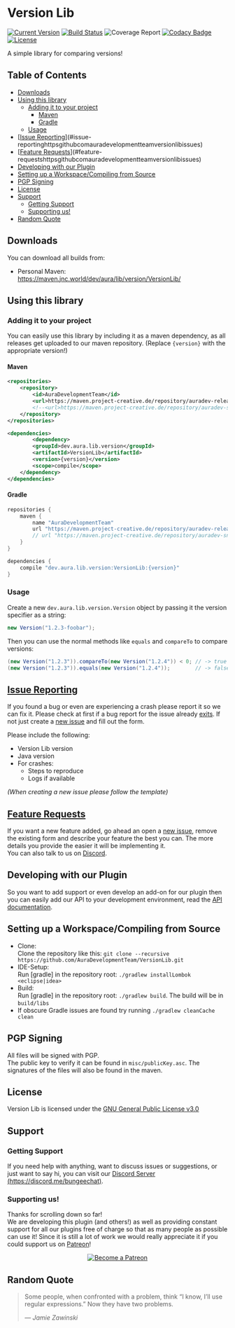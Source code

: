 # Version Lib

[![Current Version](https://badge.fury.io/gh/AuraDevelopmentTeam%2FVersionLib.svg)](https://maven.project-creative.de/service/rest/repository/browse/auradev-releases/dev/aura/lib/version/VersionLib/)
[![Build Status](https://gitlab.project-creative.de/AuraDev/VersionLib/badges/master/build.svg)](https://gitlab.project-creative.de/AuraDev/VersionLib/pipelines)
![Coverage Report](https://gitlab.project-creative.de/AuraDev/VersionLib/badges/master/coverage.svg)
[![Codacy Badge](https://api.codacy.com/project/badge/Grade/f3362b2ecf874c269017381109a749e4)](https://www.codacy.com/app/AuraDevelopmentTeam/VersionLib?utm_source=github.com&amp;utm_medium=referral&amp;utm_content=AuraDevelopmentTeam/VersionLib&amp;utm_campaign=Badge_Grade)
[![License](https://img.shields.io/github/license/AuraDevelopmentTeam/VersionLib.svg)](https://github.com/AuraDevelopmentTeam/VersionLib/blob/master/LICENSE)

A simple library for comparing versions!

## Table of Contents

- [Downloads](#downloads)
- [Using this library](#using-this-library)
	- [Adding it to your project](#adding-it-to-your-project)
		- [Maven](#maven)
		- [Gradle](#gradle)
	- [Usage](#usage)
- [[Issue Reporting](https://github.com/AuraDevelopmentTeam/VersionLib/issues)](#issue-reportinghttpsgithubcomauradevelopmentteamversionlibissues)
- [[Feature Requests](https://github.com/AuraDevelopmentTeam/VersionLib/issues)](#feature-requestshttpsgithubcomauradevelopmentteamversionlibissues)
- [Developing with our Plugin](#developing-with-our-plugin)
- [Setting up a Workspace/Compiling from Source](#setting-up-a-workspacecompiling-from-source)
- [PGP Signing](#pgp-signing)
- [License](#license)
- [Support](#support)
	- [Getting Support](#getting-support)
	- [Supporting us!](#supporting-us)
- [Random Quote](#random-quote)

## Downloads

You can download all builds from:

- Personal Maven: https://maven.jnc.world/dev/aura/lib/version/VersionLib/

## Using this library

### Adding it to your project

You can easily use this library by including it as a maven dependency, as all releases get uploaded to our maven repository. (Replace `{version}` with the
appropriate version!)

#### Maven

```xml
<repositories>
    <repository>
        <id>AuraDevelopmentTeam</id>
        <url>https://maven.project-creative.de/repository/auradev-releases/</url>
        <!--<url>https://maven.project-creative.de/repository/auradev-snapshots/</url>-->
    </repository>
</repositories>

<dependencies>
		<dependency>
        <groupId>dev.aura.lib.version</groupId>
        <artifactId>VersionLib</artifactId>
        <version>{version}</version>
        <scope>compile</scope>
    </dependency>
</dependencies>
```

#### Gradle

```gradle
repositories {
    maven {
        name "AuraDevelopmentTeam"
        url "https://maven.project-creative.de/repository/auradev-releases/"
        // url "https://maven.project-creative.de/repository/auradev-snaptshots/"
    }
}

dependencies {
    compile "dev.aura.lib.version:VersionLib:{version}"
}
```

### Usage

Create a new `dev.aura.lib.version.Version` object by passing it the version specifier as a string:

```java
new Version("1.2.3-foobar");
```

Then you can use the normal methods like `equals` and `compareTo` to compare versions:

```java
(new Version("1.2.3")).compareTo(new Version("1.2.4")) < 0; // -> true
(new Version("1.2.3")).equals(new Version("1.2.4"));        // -> false
```

## [Issue Reporting](https://github.com/AuraDevelopmentTeam/VersionLib/issues)

If you found a bug or even are experiencing a crash please report it so we can fix it. Please check at first if a bug report for the issue already
[exits](https://github.com/AuraDevelopmentTeam/VersionLib/issues). If not just create a
[new issue](https://github.com/AuraDevelopmentTeam/VersionLib/issues/new) and fill out the form.

Please include the following:

* Version Lib version
* Java version
* For crashes:
  * Steps to reproduce
  * Logs if available

*(When creating a new issue please follow the template)*

## [Feature Requests](https://github.com/AuraDevelopmentTeam/VersionLib/issues)

If you want a new feature added, go ahead an open a [new issue](https://github.com/AuraDevelopmentTeam/VersionLib/issues/new), remove the existing form and
describe your feature the best you can. The more details you provide the easier it will be implementing it.  
You can also talk to us on [Discord](https://dicord.me/bungeechat).

## Developing with our Plugin

So you want to add support or even develop an add-on for our plugin then you can easily add our API to your development environment, read the
[API documentation](https://github.com/AuraDevelopmentTeam/BungeeChat2/blob/master/BungeeChatApi/README.md).

## Setting up a Workspace/Compiling from Source

* Clone:  
  Clone the repository like this: `git clone --recursive https://github.com/AuraDevelopmentTeam/VersionLib.git`
* IDE-Setup:  
  Run [gradle] in the repository root: `./gradlew installLombok <eclipse|idea>`
* Build:  
  Run [gradle] in the repository root: `./gradlew build`. The build will be in `build/libs`
* If obscure Gradle issues are found try running `./gradlew cleanCache clean`

## PGP Signing

All files will be signed with PGP.  
The public key to verify it can be found in `misc/publicKey.asc`. The signatures of the files will also be found in the maven.

## License

Version Lib is licensed under the [GNU General Public License v3.0](https://www.gnu.org/licenses/gpl-3.0.html)

## Support

### Getting Support

If you need help with anything, want to discuss issues or suggestions, or just want to say hi, you can visit our
[Discord Server (https://discord.me/bungeechat)](https://discord.me/bungeechat).

### Supporting us!

Thanks for scrolling down so far!  
We are developing this plugin (and others!) as well as providing constant support for all our plugins free of charge so that as many people as possible can use
it! Since it is still a lot of work we would really appreciate it if you could support us on [Patreon](https://www.patreon.com/AuraDev)!

<p align="center"><a href="https://www.patreon.com/bePatron?u=6416598"><img alt="Become a Patreon" src="https://c5.patreon.com/external/logo/become_a_patron_button.png"></a></p>

## Random Quote

> Some people, when confronted with a problem, think “I know, I’ll use regular expressions.” Now they have two problems.
>
> — <cite>Jamie Zawinski</cite>
